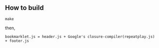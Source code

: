 ## How to build

```
make
```

then,

```
bookmarklet.js = header.js + Google's closure-compiler(repeatplay.js) + footer.js
```
